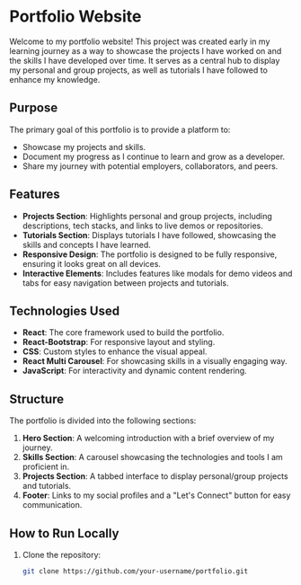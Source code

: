 # Portfolio Website

Welcome to my portfolio website! This project was created early in my learning journey as a way to showcase the projects I have worked on and the skills I have developed over time. It serves as a central hub to display my personal and group projects, as well as tutorials I have followed to enhance my knowledge.

## Purpose

The primary goal of this portfolio is to provide a platform to:
- Showcase my projects and skills.
- Document my progress as I continue to learn and grow as a developer.
- Share my journey with potential employers, collaborators, and peers.

## Features

- **Projects Section**: Highlights personal and group projects, including descriptions, tech stacks, and links to live demos or repositories.
- **Tutorials Section**: Displays tutorials I have followed, showcasing the skills and concepts I have learned.
- **Responsive Design**: The portfolio is designed to be fully responsive, ensuring it looks great on all devices.
- **Interactive Elements**: Includes features like modals for demo videos and tabs for easy navigation between projects and tutorials.

## Technologies Used

- **React**: The core framework used to build the portfolio.
- **React-Bootstrap**: For responsive layout and styling.
- **CSS**: Custom styles to enhance the visual appeal.
- **React Multi Carousel**: For showcasing skills in a visually engaging way.
- **JavaScript**: For interactivity and dynamic content rendering.

## Structure

The portfolio is divided into the following sections:

1. **Hero Section**: A welcoming introduction with a brief overview of my journey.
2. **Skills Section**: A carousel showcasing the technologies and tools I am proficient in.
3. **Projects Section**: A tabbed interface to display personal/group projects and tutorials.
4. **Footer**: Links to my social profiles and a "Let's Connect" button for easy communication.

## How to Run Locally

1. Clone the repository:
   ```bash
   git clone https://github.com/your-username/portfolio.git